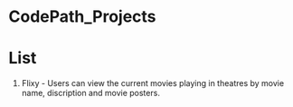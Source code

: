 # CodePath_Projects

# List
1. Flixy - Users can view the current movies playing in theatres by movie name, discription and movie posters.
